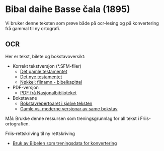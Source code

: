 Bibal daihe Basse čala (1895)
=============

Vi bruker denne teksten som prøve både på ocr-lesing og på konvertering frå gammal til ny ortografi.

OCR
---

Her er tekst, bilete og bokstavoversikt:

- Korrekt tekstversjon (*.SFM-filer)
	- [Det gamle testamentet](https://github.com/giellalt/corpus-sme-orig/tree/main/hist/bible/ot)
	- [Det nye testamentet](https://github.com/giellalt/corpus-sme-orig/tree/main/hist/bible/nt)
	- [Nøkkel: filnamn - bibelkapittel](https://github.com/giellalt/corpus-sme-orig/blob/main/hist/bible/1895_metadata/BookNames.xml)
- PDF-versjon
	- [PDF frå Nasjonalbiblioteket](https://gtsvn.uit.no/biggies/trunk/gt/sme/corp/1895_bible/)
- Bokstavane
	- [Bokstavrepertoaret i sjølve teksten](https://github.com/giellalt/corpus-sme-orig/blob/main/hist/bible/1895_metadata/se.ldml)
	- [Gamle vs. moderne versjonar av same bokstav](https://github.com/giellalt/corpus-sme-orig/blob/main/hist/bible/1895_metadata/se_letters.yaml)
 

Mål: Brukke denne ressursen som treningsgrunnlag for all tekst i Friis-ortografien.


Friis-rettskriving til ny rettskriving

- [Bruk av Bibelen som treningsdata for konvertering](1895_til_ny_ortografi.md)